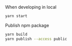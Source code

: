 
When developing in local

```bash
yarn start
```

Publish npm package

```bash
yarn build
yarn publish --access public
```